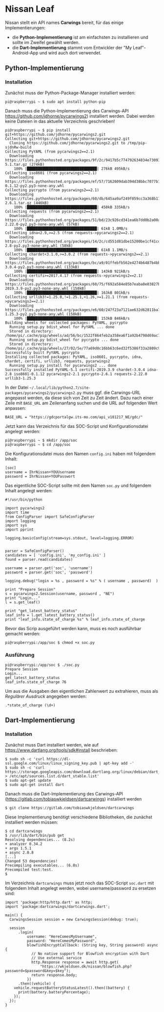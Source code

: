 # Nissan Leaf
Nissan stellt ein API names **Carwings** bereit, für das einige Implementierungen:

* die **Python-Implementierung** ist am einfachsten zu installieren und sollte im Zweifel gewählt werden.
* die **Dart-Implementierung** stammt vom Entwickler der "My Leaf"-Android-App und wird auch dort verwendet. 

## Python-Implementierung
### Installation
Zunächst muss der Python-Package-Manager installiert werden:
```console
pi@raspberrypi ~ $ sudo apt install python-pip
```

Danach muss die Python-Implementierung des Carwings-API https://github.com/jdhorne/pycarwings2) installiert werden. Dabei werden keine Dateien in das aktuelle Verzeichnis geschrieben!
```console
pi@raspberrypi ~ $ pip install git+https://github.com/jdhorne/pycarwings2.git
Collecting git+https://github.com/jdhorne/pycarwings2.git
  Cloning https://github.com/jdhorne/pycarwings2.git to /tmp/pip-sjdnRw-build
Collecting PyYAML (from pycarwings2==2.1)
  Downloading https://files.pythonhosted.org/packages/9f/2c/9417b5c774792634834e730932745bc09a7d36754ca00acf1ccd1ac2594d/PyYAML-5.1.tar.gz (274kB)
    100% |████████████████████████████████| 276kB 495kB/s 
Collecting iso8601 (from pycarwings2==2.1)
  Downloading https://files.pythonhosted.org/packages/ef/57/7162609dab394d38bbc7077b7ba0a6f10fb09d8b7701ea56fa1edc0c4345/iso8601-0.1.12-py2.py3-none-any.whl
Collecting pycrypto (from pycarwings2==2.1)
  Downloading https://files.pythonhosted.org/packages/60/db/645aa9af249f059cc3a368b118de33889219e0362141e75d4eaf6f80f163/pycrypto-2.6.1.tar.gz (446kB)
    100% |████████████████████████████████| 450kB 335kB/s 
Collecting requests (from pycarwings2==2.1)
  Downloading https://files.pythonhosted.org/packages/51/bd/23c926cd341ea6b7dd0b2a00aba99ae0f828be89d72b2190f27c11d4b7fb/requests-2.22.0-py2.py3-none-any.whl (57kB)
    100% |████████████████████████████████| 61kB 1.0MB/s 
Collecting idna<2.9,>=2.5 (from requests->pycarwings2==2.1)
  Downloading https://files.pythonhosted.org/packages/14/2c/cd551d81dbe15200be1cf41cd03869a46fe7226e7450af7a6545bfc474c9/idna-2.8-py2.py3-none-any.whl (58kB)
    100% |████████████████████████████████| 61kB 1.1MB/s 
Collecting chardet<3.1.0,>=3.0.2 (from requests->pycarwings2==2.1)
  Downloading https://files.pythonhosted.org/packages/bc/a9/01ffebfb562e4274b6487b4bb1ddec7ca55ec7510b22e4c51f14098443b8/chardet-3.0.4-py2.py3-none-any.whl (133kB)
    100% |████████████████████████████████| 143kB 921kB/s 
Collecting certifi>=2017.4.17 (from requests->pycarwings2==2.1)
  Downloading https://files.pythonhosted.org/packages/60/75/f692a584e85b7eaba0e03827b3d51f45f571c2e793dd731e598828d380aa/certifi-2019.3.9-py2.py3-none-any.whl (158kB)
    100% |████████████████████████████████| 163kB 801kB/s 
Collecting urllib3!=1.25.0,!=1.25.1,<1.26,>=1.21.1 (from requests->pycarwings2==2.1)
  Downloading https://files.pythonhosted.org/packages/e6/60/247f23a7121ae632d62811ba7f273d0e58972d75e58a94d329d51550a47d/urllib3-1.25.3-py2.py3-none-any.whl (150kB)
    100% |████████████████████████████████| 153kB 846kB/s
Building wheels for collected packages: PyYAML, pycrypto
  Running setup.py bdist_wheel for PyYAML ... done
  Stored in directory: /home/pi/.cache/pip/wheels/ad/56/bc/1522f864feb2a358ea6f1a92b4798d69ac783a28e80567a18b
  Running setup.py bdist_wheel for pycrypto ... done
  Stored in directory: /home/pi/.cache/pip/wheels/27/02/5e/77a69d0c16bb63c6ed32f5386f33a2809c94bd5414a2f6c196
Successfully built PyYAML pycrypto
Installing collected packages: PyYAML, iso8601, pycrypto, idna, chardet, certifi, urllib3, requests, pycarwings2
  Running setup.py install for pycarwings2 ... done
Successfully installed PyYAML-5.1 certifi-2019.3.9 chardet-3.0.4 idna-2.8 iso8601-0.1.12 pycarwings2-2.1 pycrypto-2.6.1 requests-2.22.0 urllib3-1.25.3
```

In der Datei ```~/.local/lib/python2.7/site-packages/pycarwings2/pycarwings2.py``` muss ggf. die Carwings-URL angepasst werden, da diese sich von Zeit zu Zeit ändert.
Dazu nach einer Zeile mit ```BASE_URL``` am Zeilenanfang suchen und die URL auf folgenden Wert anpassen:
```console
BASE_URL = "https://gdcportalgw.its-mo.com/api_v181217_NE/gdc/"
```

Jetzt kann das Verzeichnis für das SOC-Script und Konfigurationsdatei angelegt werden:
```console
pi@raspberrypi ~ $ mkdir /app/soc
pi@raspberrypi ~ $ cd /app/soc
```

Die Konfigurationsdatei muss den Namen ```config.ini``` haben mit folgendem Inhalt:
```console
[soc]
username = IhrNissan+YOUUsername
password = IhrNissan+YOUPasswort
```

Das eigentliche SOC-Script sollte mit dem Namen ```soc.py``` und folgendem Inhalt angelegt werden:
```console
#!/usr/bin/python

import pycarwings2
import time
from ConfigParser import SafeConfigParser
import logging
import sys
import pprint

logging.basicConfig(stream=sys.stdout, level=logging.ERROR)


parser = SafeConfigParser()
candidates = [ 'config.ini', 'my_config.ini' ]
found = parser.read(candidates)

username = parser.get('soc', 'username')
password = parser.get('soc', 'password')

logging.debug("login = %s , password = %s" % ( username , password)  )

print "Prepare Session"
s = pycarwings2.Session(username, password , "NE")
print "Login..."
l = s.get_leaf()

print "get_latest_battery_status"
leaf_info = l.get_latest_battery_status()
print "leaf_info.state_of_charge %s" % leaf_info.state_of_charge
```

Bevor das Scrip ausgeführt werden kann, muss es noch ausführbar gemacht werden:
```console
pi@raspberrypi:/app/soc $ chmod +x soc.py
```

### Ausführung
```console
pi@raspberrypi:/app/soc $ ./soc.py
Prepare Session
Login...
get_latest_battery_status
leaf_info.state_of_charge 76
```

Um aus die Ausgaben den eigentlichen Zahlenwert zu extrahieren, muss als *Regulärer Ausdruck* angegeben werden:
```
.*state_of_charge (\d+)
```

## Dart-Implementierung
### Installation
Zunächst muss Dart installiert werden, wie auf https://www.dartlang.org/tools/sdk#install beschrieben:
```console
$ sudo sh -c 'curl https://dl-ssl.google.com/linux/linux_signing_key.pub | apt-key add -'
$ sudo sh -c 'curl https://storage.googleapis.com/download.dartlang.org/linux/debian/dart_stable.list > /etc/apt/sources.list.d/dart_stable.list'
$ sudo apt-get update
$ sudo apt-get install dart
```

Danach muss die Dart-Implementierung des Carwings-API (https://gitlab.com/tobiaswkjeldsen/dartcarwings) installiert werden
```console
$ git clone https://gitlab.com/tobiaswkjeldsen/dartcarwings
```

Diese Implementierung benötigt verschiedene Bibliotheken, die zunächst installiert werden müssen:
```console
$ cd dartcarwings
$ /usr/lib/dart/bin/pub get
Resolving dependencies... (8.2s)
+ analyzer 0.34.2
+ args 1.5.1
+ async 2.0.8
[...]
Changed 53 dependencies!
Precompiling executables... (6.8s)
Precompiled test:test.
$
```

Im Verzeichnis ```dartcarwings``` muss jetzt noch das SOC-Script ```soc.dart``` mit folgendem Inhalt angelegt werden, wobei username/password zu ersetzen sind:
```console
import 'package:http/http.dart' as http;
import 'package:dartcarwings/dartcarwings.dart';

main() {
  CarwingsSession session = new CarwingsSession(debug: true);

  session
      .login(
          username: "HereComesMyUsername",
          password: "HereComesMyPassword",
          blowfishEncryptCallback: (String key, String password) async {
            // No native support for Blowfish encryption with Dart
            // Use external service
            http.Response response = await http.get(
                "https://wkjeldsen.dk/nissan/blowfish.php?password=$password&key=$key");
            return response.body;
          })
      .then((vehicle) {
    vehicle.requestBatteryStatusLatest().then((battery) {
      print(battery.batteryPercentage);
    });
  });
}
```